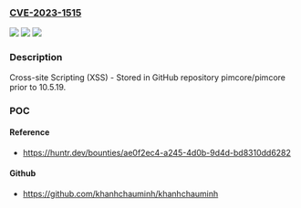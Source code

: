 ### [CVE-2023-1515](https://cve.mitre.org/cgi-bin/cvename.cgi?name=CVE-2023-1515)
![](https://img.shields.io/static/v1?label=Product&message=pimcore%2Fpimcore&color=blue)
![](https://img.shields.io/static/v1?label=Version&message=%3C%2010.5.19%20&color=brighgreen)
![](https://img.shields.io/static/v1?label=Vulnerability&message=CWE-79%20Improper%20Neutralization%20of%20Input%20During%20Web%20Page%20Generation%20('Cross-site%20Scripting')&color=brighgreen)

### Description

Cross-site Scripting (XSS) - Stored in GitHub repository pimcore/pimcore prior to 10.5.19.

### POC

#### Reference
- https://huntr.dev/bounties/ae0f2ec4-a245-4d0b-9d4d-bd8310dd6282

#### Github
- https://github.com/khanhchauminh/khanhchauminh

